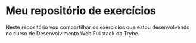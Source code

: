 # Meu repositório de exercícios

Neste repositório vou compartilhar os exercícios que estou desenvolvendo no curso de Desenvolvimento Web Fullstack da Trybe.
